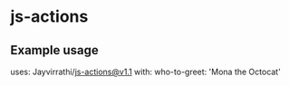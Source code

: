 # js-actions

## Example usage

uses: Jayvirrathi/js-actions@v1.1
with:
who-to-greet: 'Mona the Octocat'
